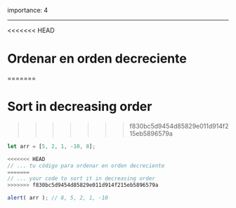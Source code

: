 importance: 4

---

<<<<<<< HEAD
# Ordenar en orden decreciente
=======
# Sort in decreasing order
>>>>>>> f830bc5d9454d85829e011d914f215eb5896579a

```js
let arr = [5, 2, 1, -10, 8];

<<<<<<< HEAD
// ... tu código para ordenar en orden decreciente
=======
// ... your code to sort it in decreasing order
>>>>>>> f830bc5d9454d85829e011d914f215eb5896579a

alert( arr ); // 8, 5, 2, 1, -10
```

